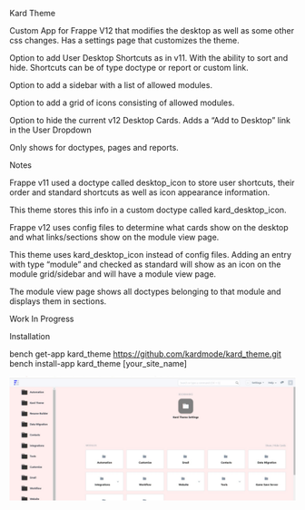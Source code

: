 Kard Theme 

Custom App for Frappe V12 that modifies the desktop as well as some other css changes.
Has a settings page that customizes the theme.


Option to add User Desktop Shortcuts as in v11. With the ability to sort and hide.
	Shortcuts can be of type doctype or report or custom link.

Option to add a sidebar with a list of allowed modules.

Option to add a grid of icons consisting of allowed modules.

Option to hide the current v12 Desktop Cards.
	Adds a “Add to Desktop” link in the User Dropdown

Only shows for doctypes, pages and reports.


Notes

Frappe v11 used a doctype called desktop_icon to store user shortcuts, their order and standard shortcuts as well as icon appearance information.

This theme stores this info in a custom doctype called kard_desktop_icon.

Frappe v12 uses config files to determine what cards show on the desktop and what links/sections show on the module view page. 

This theme uses kard_desktop_icon instead of config files. Adding an entry with type “module” and checked as standard will show as an icon on the module grid/sidebar and will have a module view page.

The module view page shows all doctypes belonging to that module and displays them in sections.

Work In Progress

Installation

bench get-app kard_theme https://github.com/kardmode/kard_theme.git
bench install-app kard_theme [your_site_name]



<img src="Screenshot.png"/>
